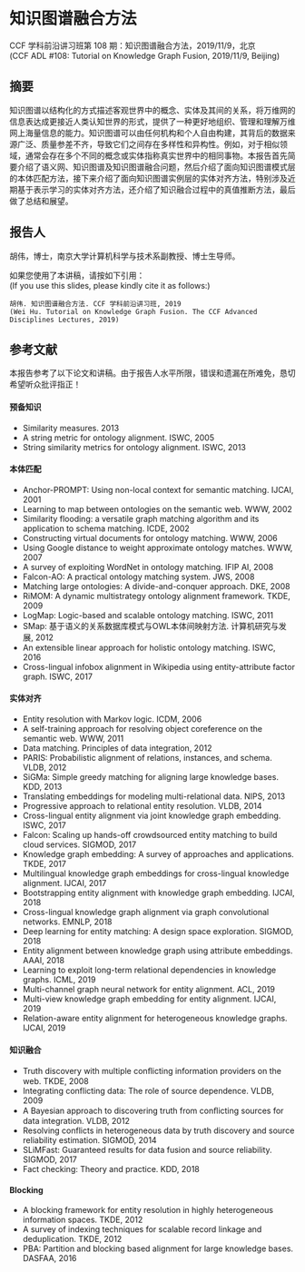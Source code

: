 # 知识图谱融合方法  
CCF 学科前沿讲习班第 108 期：知识图谱融合方法，2019/11/9，北京  
(CCF ADL #108: Tutorial on Knowledge Graph Fusion, 2019/11/9, Beijing)


## 摘要
知识图谱以结构化的方式描述客观世界中的概念、实体及其间的关系，将万维网的信息表达成更接近人类认知世界的形式，提供了一种更好地组织、管理和理解万维网上海量信息的能力。知识图谱可以由任何机构和个人自由构建，其背后的数据来源广泛、质量参差不齐，导致它们之间存在多样性和异构性。例如，对于相似领域，通常会存在多个不同的概念或实体指称真实世界中的相同事物。本报告首先简要介绍了语义网、知识图谱及知识图谱融合问题，然后介绍了面向知识图谱模式层的本体匹配方法，接下来介绍了面向知识图谱实例层的实体对齐方法，特别涉及近期基于表示学习的实体对齐方法，还介绍了知识融合过程中的真值推断方法，最后做了总结和展望。

## 报告人
胡伟，博士，南京大学计算机科学与技术系副教授、博士生导师。

如果您使用了本讲稿，请按如下引用：  
(If you use this slides, please kindly cite it as follows:)      
```
胡伟. 知识图谱融合方法. CCF 学科前沿讲习班, 2019  
(Wei Hu. Tutorial on Knowledge Graph Fusion. The CCF Advanced Disciplines Lectures, 2019)
```

## 参考文献
本报告参考了以下论文和讲稿。由于报告人水平所限，错误和遗漏在所难免，恳切希望听众批评指正！

#### 预备知识
* Similarity measures. 2013
* A string metric for ontology alignment. ISWC, 2005
* String similarity metrics for ontology alignment. ISWC, 2013

#### 本体匹配
* Anchor-PROMPT: Using non-local context for semantic matching. IJCAI, 2001
* Learning to map between ontologies on the semantic web. WWW, 2002
* Similarity flooding: a versatile graph matching algorithm and its application to schema matching. ICDE, 2002
* Constructing virtual documents for ontology matching. WWW, 2006
* Using Google distance to weight approximate ontology matches. WWW, 2007
* A survey of exploiting WordNet in ontology matching. IFIP AI, 2008
* Falcon-AO: A practical ontology matching system. JWS, 2008
* Matching large ontologies: A divide-and-conquer approach. DKE, 2008
* RiMOM: A dynamic multistrategy ontology alignment framework. TKDE, 2009
* LogMap: Logic-based and scalable ontology matching. ISWC, 2011
* SMap: 基于语义的关系数据库模式与OWL本体间映射方法. 计算机研究与发展, 2012
* An extensible linear approach for holistic ontology matching. ISWC, 2016
* Cross-lingual infobox alignment in Wikipedia using entity-attribute factor graph. ISWC, 2017

#### 实体对齐
* Entity resolution with Markov logic. ICDM, 2006
* A self-training approach for resolving object coreference on the semantic web. WWW, 2011
* Data matching. Principles of data integration, 2012
* PARIS: Probabilistic alignment of relations, instances, and schema. VLDB, 2012
* SiGMa: Simple greedy matching for aligning large knowledge bases. KDD, 2013
* Translating embeddings for modeling multi-relational data. NIPS, 2013
* Progressive approach to relational entity resolution. VLDB, 2014
* Cross-lingual entity alignment via joint knowledge graph embedding. ISWC, 2017
* Falcon: Scaling up hands-off crowdsourced entity matching to build cloud services. SIGMOD, 2017
* Knowledge graph embedding: A survey of approaches and applications. TKDE, 2017
* Multilingual knowledge graph embeddings for cross-lingual knowledge alignment. IJCAI, 2017
* Bootstrapping entity alignment with knowledge graph embedding. IJCAI, 2018
* Cross-lingual knowledge graph alignment via graph convolutional networks. EMNLP, 2018
* Deep learning for entity matching: A design space exploration. SIGMOD, 2018
* Entity alignment between knowledge graph using attribute embeddings. AAAI, 2018
* Learning to exploit long-term relational dependencies in knowledge graphs. ICML, 2019
* Multi-channel graph neural network for entity alignment. ACL, 2019
* Multi-view knowledge graph embedding for entity alignment. IJCAI, 2019
* Relation-aware entity alignment for heterogeneous knowledge graphs. IJCAI, 2019

#### 知识融合
* Truth discovery with multiple conﬂicting information providers on the web. TKDE, 2008
* Integrating conflicting data: The role of source dependence. VLDB, 2009
* A Bayesian approach to discovering truth from conﬂicting sources for data integration. VLDB, 2012
* Resolving conflicts in heterogeneous data by truth discovery and source reliability estimation. SIGMOD, 2014
* SLiMFast: Guaranteed results for data fusion and source reliability. SIGMOD, 2017
* Fact checking: Theory and practice. KDD, 2018

#### Blocking
* A blocking framework for entity resolution in highly heterogeneous information spaces. TKDE, 2012
* A survey of indexing techniques for scalable record linkage and deduplication. TKDE, 2012
* PBA: Partition and blocking based alignment for large knowledge bases. DASFAA, 2016
